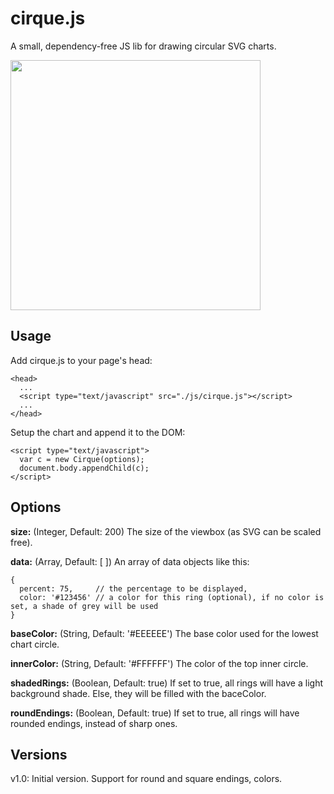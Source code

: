 # cirque.js

A small, dependency-free JS lib for drawing circular SVG charts.

<img src="https://cdn.rawgit.com/ice8lue/cirque.js/master/sample.svg" width="400">

## Usage
Add cirque.js to your page's head:

```
<head>
  ...
  <script type="text/javascript" src="./js/cirque.js"></script>
  ...
</head>
```

Setup the chart and append it to the DOM:

```
<script type="text/javascript">
  var c = new Cirque(options);
  document.body.appendChild(c);
</script>

```

## Options

**size:** (Integer, Default: 200)
The size of the viewbox (as SVG can be scaled free).

**data:** (Array, Default: [ ])
An array of data objects like this:
```
{
  percent: 75,     // the percentage to be displayed,
  color: '#123456' // a color for this ring (optional), if no color is set, a shade of grey will be used
}
```

**baseColor:** (String, Default: '#EEEEEE')
The base color used for the lowest chart circle.

**innerColor:** (String, Default: '#FFFFFF')
The color of the top inner circle.

**shadedRings:** (Boolean, Default: true)
If set to true, all rings will have a light background shade. Else, they will be filled with the baceColor.

**roundEndings:** (Boolean, Default: true)
If set to true, all rings will have rounded endings, instead of sharp ones.

## Versions

v1.0: Initial version. Support for round and square endings, colors.
